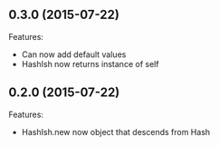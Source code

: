 ## 0.3.0 (2015-07-22)

Features:
  - Can now add default values
  - HashIsh now returns instance of self

## 0.2.0 (2015-07-22)

Features:
  - HashIsh.new now object that descends from Hash
